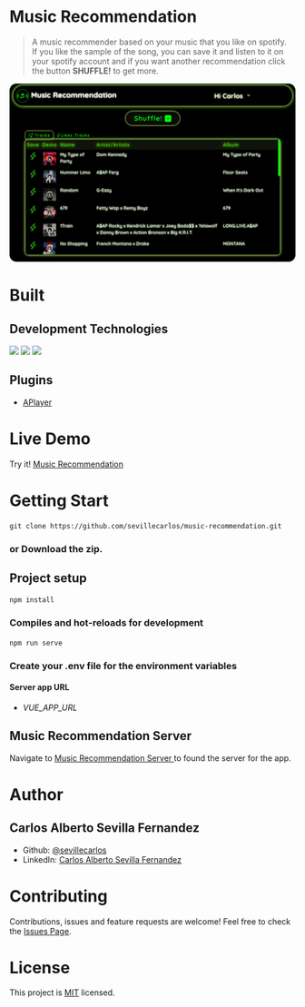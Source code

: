 # Music Recommendation
> A music recommender based on your music that you like on spotify.<br>
If you like the sample of the song, you can save it and listen to it on your spotify account and if you want another recommendation click the button **SHUFFLE!** to get more.

![Music Recommendation!](/assets/images/music-recommendation-image.png "Music Recommendation")

# Built
## Development Technologies
![](https://img.shields.io/badge/Front--End-Vue-green)
![](https://img.shields.io/badge/Progamming--Language-JavaScript-yellow)
![](https://img.shields.io/badge/Library-Vuex-green)
## Plugins
- [APlayer ](https://github.com/DIYgod/APlayer)

# Live Demo
Try it! [Music Recommendation ](https://music-recommendation.netlify.app/)

# Getting Start
```
git clone https://github.com/sevillecarlos/music-recommendation.git
```
### or Download the zip.
## Project setup
```
npm install
```
### Compiles and hot-reloads for development
```
npm run serve
```
### Create your .env file for the environment variables
#### Server app URL
* *VUE_APP_URL*

## Music Recommendation Server
Navigate to [Music Recommendation Server ](https://github.com/sevillecarlos/music-recommendation-server) to found the server for the app.

# Author
## Carlos Alberto Sevilla Fernandez
* Github: [@sevillecarlos](https://github.com/sevillecarlos)
* LinkedIn: [Carlos Alberto Sevilla Fernandez](https://github.com/sevillecarlos)

# Contributing
Contributions, issues and feature requests are welcome!
Feel free to check the [Issues Page](https://github.com/sevillecarlos/music-recommendation/issues).

# License
This project is [MIT](https://opensource.org/licenses/MIT) licensed.



